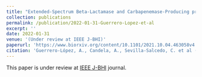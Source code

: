 ```yaml
---
title: "Extended-Spectrum Beta-Lactamase and Carbapenemase-Producing prediction in Klebsiella pneumoniae based on MALDI-TOF mass spectra"
collection: publications
permalink: /publication/2022-01-31-Guerrero-Lopez-et-al
excerpt: ''
date: 2022-01-31
venue: '(Under review at IEEE J-BHI)'
paperurl: 'https://www.biorxiv.org/content/10.1101/2021.10.04.463058v4.full'
citation: 'Guerrero-López, A., Candela, A., Sevilla-Salcedo, C. et al (2022). Extended-Spectrum Beta-Lactamase and Carbapenemase-Producing prediction in Klebsiella pneumoniae based on MALDI-TOF mass spectra. bioRxiv, doi.org/10.1101/2021.10.04.463058'
---
```

This paper is under review at [IEEE J-BHI](https://www.embs.org/jbhi/) journal.

